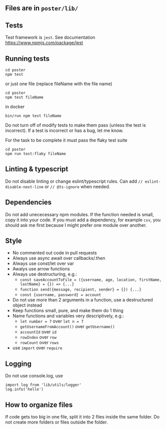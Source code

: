 ## Files are in `poster/lib/`

## Tests

Test framework is `jest`. See documentation https://www.npmjs.com/package/jest

## Running tests
```
cd poster
npm test
```
or just one file (replace fileName with the file name)
```
cd poster
npm test fileName
```
in docker
```
bin/run npm test fileName
```

Do not turn off of modify tests to make them pass (unless the test is incorrect). If a test is incorrect or has a bug, let me know.

For the task to be complete it must pass the flaky test suite
```
cd poster
npm run test:flaky fileName
```

## Linting & typescript

Do not disable linting or change eslint/typescript rules. Can add `// eslint-disable-next-line` or `// @ts-ignore` when needed.

## Dependencies

Do not add unececessary npm modules. If the function needed is small, copy it into your code. If you must add a dependency, for example `csv`, you should ask me first because I might prefer one module over another.

## Style

- No commented out code in pull requests
- Always use async await over callbacks/.then
- Always use const/let over var
- Awalys use arrow functions
- Always use destructuring, e.g.:
  - `const saveAccountToFile = ({username, age, location, firstName, lastName} = {}) => {...}`
  - `function send({message, recipient, sender} = {}) {...}`
  - `const {username, password} = account`
- Do not use more than 2 arguments in a function, use a destructured object instead
- Keep functions small, pure, and make them do 1 thing
- Name functions and variables very descriptively, e.g.:
  - `let number = 7` over `let n = 7`
  - `getUsernameFromAccount()` over `getUsername()`
  - `accountId` over `id`
  - `rowIndex` over `row`
  - `rowCount` over `rows`
- use `import` over `require`

## Logging

Do not use console.log, use

```
import log from 'lib/utils/logger'
log.info('hello')
```

## How to organize files

If code gets too big in one file, split it into 2 files inside the same folder. Do not create more folders or files outside the folder.
